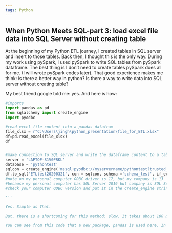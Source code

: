 ```yaml
---
tags: Python
---
```


## When Python Meets SQL-part 3: load excel file data into SQL Server without creating table

At the beginning of my Python ETL journey, I created tables in SQL server and insert to those tables. Back then, I thought this is the only way. During my work using pySpark, I used pySpark to write SQL tables from pySpark dataframe. The best thing is I don’t need to create tables pySpark does all for me. (I will wrote pySpark codes later). That good experience makes me think: is there a better way in python? Is there a way to write data into SQL server without creating table?

My best friend google told me: yes. And here is how:

```python
#imports
import pandas as pd
from sqlalchemy import create_engine
import pyodbc

#read excel file content into a pandas datafram
file_xlsx = r"C:\Users\jingh\python_presentation\file_for_ETL.xlsx"
df=pd.read_excel(file_xlsx)
df


#make connection to SQL server and write the dataframe content to a table 
server = 'LAPTOP-S1V0PRKL'
database = 'pythontest'
sqlcon = create_engine('mssql+pyodbc://myservername/pythontest?trusted_connection=yes&driver=ODBC+Driver+17+for+SQL+Server')
df.to_sql('ETLtest20200321', con = sqlcon, schema ='schema_test', if_exists = 'replace', index = False)
#note on my personal computer ODBC driver is 17, but my company is 13 
#because my personal computer has SQL Server 2019 but company is SQL Server 2016
#check your computer ODBC version and put it in the create_engine string

'''

Yes. Simple as That.

But, there is a shortcoming for this method: slow. It takes about 100 minutes when I wrote 1 million rows. The slowness is because of row-by-row operation between python and SQL server. I have tried many times to get it done faster (many people have tried many times too). So far, I can only fast load with string datatype. All other types will not work. I am still trying. Of course I will share my progress here after I have a break through.

You can see from this code that a new package, pandas is used here. In pandas, a table is called dataframe. All of our knowledge about sql server tables can be applied to dataframe, just with different code.
